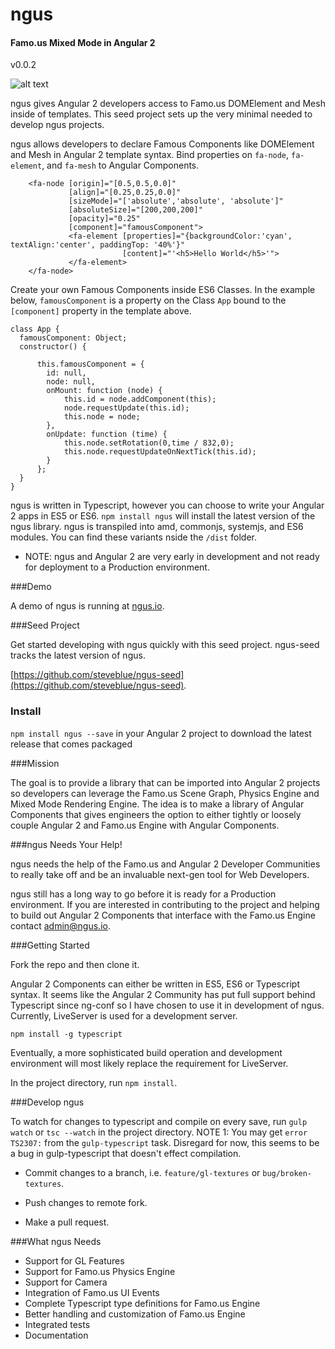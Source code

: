 # ngus

#### Famo.us Mixed Mode in Angular 2

v0.0.2

![alt text](http://ngus.io/screenshots/ngus.gif "Famo.us DOMElement and Mesh in a Mixed Mode Scene")

ngus gives Angular 2 developers access to Famo.us DOMElement and Mesh inside of templates. This seed project sets up the very minimal needed to develop ngus projects.

ngus allows developers to declare Famous Components like DOMElement and Mesh in Angular 2 template syntax. Bind properties on `fa-node`, `fa-element`, and `fa-mesh` to Angular Components.  


```
    <fa-node [origin]="[0.5,0.5,0.0]"
             [align]="[0.25,0.25,0.0]"
             [sizeMode]="['absolute','absolute', 'absolute']"
             [absoluteSize]="[200,200,200]"
             [opacity]="0.25"
             [component]="famousComponent">
             <fa-element [properties]="{backgroundColor:'cyan', textAlign:'center', paddingTop: '40%'}"
                         [content]="'<h5>Hello World</h5>'">
             </fa-element>
    </fa-node>

```

Create your own Famous Components inside ES6 Classes. In the example below, `famousComponent` is a property on the Class `App` bound to the `[component]` property in the template above.

```
class App {
  famousComponent: Object;
  constructor() {

      this.famousComponent = {
        id: null,
        node: null,
        onMount: function (node) {
            this.id = node.addComponent(this);
            node.requestUpdate(this.id);
            this.node = node;
        },
        onUpdate: function (time) {
            this.node.setRotation(0,time / 832,0);
            this.node.requestUpdateOnNextTick(this.id);
        }
      };
  }
}
```

ngus is written in Typescript, however you can choose to write your Angular 2 apps in ES5 or ES6. `npm install ngus` will install the latest version of the ngus library. ngus is transpiled into amd, commonjs, systemjs, and ES6 modules. You can find these variants nside the `/dist` folder. 

* NOTE: ngus and Angular 2 are very early in development and not ready for deployment to a Production environment.

###Demo

A demo of ngus is running at [ngus.io](http://ngus.io).

###Seed Project

Get started developing with ngus quickly with this seed project.  ngus-seed tracks the latest version of ngus.

[https://github.com/steveblue/ngus-seed](https://github.com/steveblue/ngus-seed).

### Install

`npm install ngus --save` in your Angular 2 project to download the latest release that comes packaged

###Mission

The goal is to provide a library that can be imported into Angular 2 projects so developers can leverage the Famo.us Scene Graph, Physics Engine and Mixed Mode Rendering Engine. The idea is to make a library of Angular Components that gives engineers the option to either tightly or loosely couple Angular 2 and Famo.us Engine with Angular Components.  

###ngus Needs Your Help!

ngus needs the help of the Famo.us and Angular 2 Developer Communities to really take off and be an invaluable next-gen tool for Web Developers.

ngus still has a long way to go before it is ready for a Production environment. If you are interested in contributing to the project and helping to build out Angular 2 Components that interface with the Famo.us Engine contact <admin@ngus.io>.


###Getting Started

Fork the repo and then clone it.

Angular 2 Components can either be written in ES5, ES6 or Typescript syntax. It seems like the Angular 2 Community has put full support behind Typescript since ng-conf so I have chosen to use it in development of ngus. Currently, LiveServer is used for a development server.

```
npm install -g typescript

```

Eventually, a more sophisticated build operation and development environment will most likely replace the requirement for LiveServer.

In the project directory, run `npm install`.


###Develop ngus

To watch for changes to typescript and compile on every save, run `gulp watch` or `tsc --watch` in the project directory. NOTE 1: You may get `error TS2307:` from the `gulp-typescript` task. Disregard for now, this seems to be a bug in gulp-typescript that doesn't effect compilation.

* Commit changes to a branch, i.e. `feature/gl-textures` or `bug/broken-textures`.

* Push changes to remote fork.

* Make a pull request.


###What ngus Needs

* Support for GL Features
* Support for Famo.us Physics Engine
* Support for Camera
* Integration of Famo.us UI Events
* Complete Typescript type definitions for Famo.us Engine
* Better handling and customization of Famo.us Engine
* Integrated tests
* Documentation
